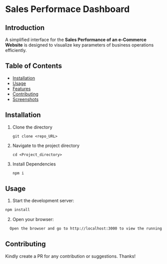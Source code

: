 # Sales Performace Dashboard

## Introduction
A simplified interface for the **Sales Performance of an e-Commerce Website** is designed to visualize key parameters of business operations efficiently. 

## Table of Contents
- [Installation](#installation)
- [Usage](#usage)
- [Features](#features)
- [Contributing](#contributing)
- [Screenshots](#screenshots)

## Installation
1. Clone the directory
   ```
   git clone <repo_URL>
   ```
3. Navigate to the project directory
   ```
   cd <Project_directory>
   ```
4. Install Dependencies
   ```markdown
   npm i
   ```

## Usage
1. Start the development server:
```markdown
npm install
```
2. Open your browser:
```bash
  Open the browser and go to http://localhost:3000 to view the running UI.
```

## Contributing
Kindly create a PR for any contribution or suggestions. Thanks!
